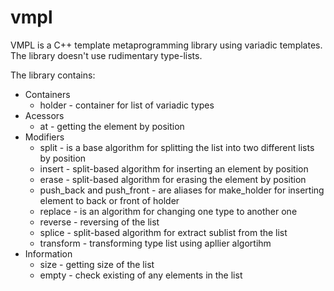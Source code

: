 vmpl
====

VMPL is a C++ template metaprogramming library using variadic templates. The library doesn't use rudimentary type-lists.

The library contains:
* Containers
	* holder - container for list of variadic types
* Acessors
	* at - getting the element by position
* Modifiers
	* split - is a base algorithm for splitting the list into two different lists by position
	* insert - split-based algorithm for inserting an element by position
	* erase - split-based algorithm for erasing the element by position
	* push_back and push_front - are aliases for make_holder for inserting element to back or front of holder
	* replace - is an algorithm for changing one type to another one
	* reverse - reversing of the list
	* splice - split-based algorithm for extract sublist from the list
	* transform - transforming type list using apllier algortihm
* Information
	* size - getting size of the list
	* empty - check existing of any elements in the list